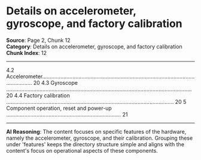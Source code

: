 # Details on accelerometer, gyroscope, and factory calibration

**Source**: Page 2, Chunk 12  
**Category**: Details on accelerometer, gyroscope, and factory calibration  
**Chunk Index**: 12

---

4.2 Accelerometer...................................................................................................................... 20
4.3 Gyroscope ........................................................................................................................... 20
4.4 Factory calibration ............................................................................................................... 20
5 Component operation, reset and power-up ............................................................................ 21

---

**AI Reasoning**: The content focuses on specific features of the hardware, namely the accelerometer, gyroscope, and their calibration. Grouping these under 'features' keeps the directory structure simple and aligns with the content's focus on operational aspects of these components.
